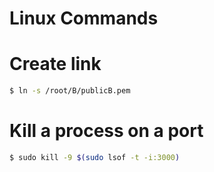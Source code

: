 # Linux Commands

# Create link

```bash
$ ln -s /root/B/publicB.pem
```

# Kill a process on a port

```bash
$ sudo kill -9 $(sudo lsof -t -i:3000)
```